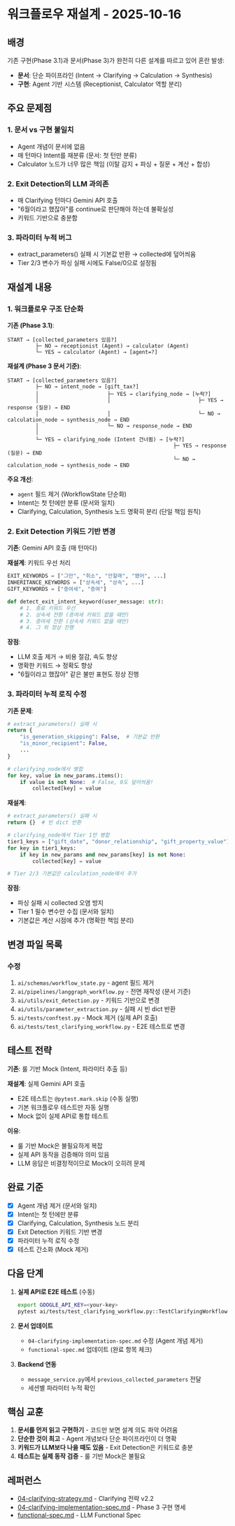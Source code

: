 # 워크플로우 재설계 - 2025-10-16

## 배경

기존 구현(Phase 3.1)과 문서(Phase 3)가 완전히 다른 설계를 따르고 있어 혼란 발생:
- **문서**: 단순 파이프라인 (Intent → Clarifying → Calculation → Synthesis)
- **구현**: Agent 기반 시스템 (Receptionist, Calculator 역할 분리)

## 주요 문제점

### 1. 문서 vs 구현 불일치
- Agent 개념이 문서에 없음
- 매 턴마다 Intent를 재분류 (문서: 첫 턴만 분류)
- Calculator 노드가 너무 많은 책임 (이탈 감지 + 파싱 + 질문 + 계산 + 합성)

### 2. Exit Detection의 LLM 과의존
- 매 Clarifying 턴마다 Gemini API 호출
- "6월이라고 했잖아"를 continue로 판단해야 하는데 불확실성
- 키워드 기반으로 충분함

### 3. 파라미터 누적 버그
- extract_parameters() 실패 시 기본값 반환 → collected에 덮어씌움
- Tier 2/3 변수가 파싱 실패 시에도 False/0으로 설정됨

## 재설계 내용

### 1. 워크플로우 구조 단순화

**기존 (Phase 3.1)**:
```
START → [collected_parameters 있음?]
         ├─ NO → receptionist (Agent) → calculator (Agent)
         └─ YES → calculator (Agent) → [agent=?]
```

**재설계 (Phase 3 문서 기준)**:
```
START → [collected_parameters 있음?]
         ├─ NO → intent_node → [gift_tax?]
         │                      ├─ YES → clarifying_node → [누락?]
         │                      │                            ├─ YES → response (질문) → END
         │                      │                            └─ NO → calculation_node → synthesis_node → END
         │                      └─ NO → response_node → END
         │
         └─ YES → clarifying_node (Intent 건너뜀) → [누락?]
                                                     ├─ YES → response (질문) → END
                                                     └─ NO → calculation_node → synthesis_node → END
```

**주요 개선**:
- `agent` 필드 제거 (WorkflowState 단순화)
- Intent는 첫 턴에만 분류 (문서와 일치)
- Clarifying, Calculation, Synthesis 노드 명확히 분리 (단일 책임 원칙)

### 2. Exit Detection 키워드 기반 변경

**기존**: Gemini API 호출 (매 턴마다)

**재설계**: 키워드 우선 처리
```python
EXIT_KEYWORDS = ["그만", "취소", "안할래", "됐어", ...]
INHERITANCE_KEYWORDS = ["상속세", "상속", ...]
GIFT_KEYWORDS = ["증여세", "증여"]

def detect_exit_intent_keyword(user_message: str):
    # 1. 종료 키워드 우선
    # 2. 상속세 전환 (증여세 키워드 없을 때만)
    # 3. 증여세 전환 (상속세 키워드 없을 때만)
    # 4. 그 외 정상 진행
```

**장점**:
- LLM 호출 제거 → 비용 절감, 속도 향상
- 명확한 키워드 → 정확도 향상
- "6월이라고 했잖아" 같은 불만 표현도 정상 진행

### 3. 파라미터 누적 로직 수정

**기존 문제**:
```python
# extract_parameters() 실패 시
return {
    "is_generation_skipping": False,  # 기본값 반환
    "is_minor_recipient": False,
    ...
}

# clarifying_node에서 병합
for key, value in new_params.items():
    if value is not None:  # False, 0도 덮어씌움!
        collected[key] = value
```

**재설계**:
```python
# extract_parameters() 실패 시
return {}  # 빈 dict 반환

# clarifying_node에서 Tier 1만 병합
tier1_keys = ["gift_date", "donor_relationship", "gift_property_value"]
for key in tier1_keys:
    if key in new_params and new_params[key] is not None:
        collected[key] = value

# Tier 2/3 기본값은 calculation_node에서 추가
```

**장점**:
- 파싱 실패 시 collected 오염 방지
- Tier 1 필수 변수만 수집 (문서와 일치)
- 기본값은 계산 시점에 추가 (명확한 책임 분리)

## 변경 파일 목록

### 수정
1. `ai/schemas/workflow_state.py` - agent 필드 제거
2. `ai/pipelines/langgraph_workflow.py` - 전면 재작성 (문서 기준)
3. `ai/utils/exit_detection.py` - 키워드 기반으로 변경
4. `ai/utils/parameter_extraction.py` - 실패 시 빈 dict 반환
5. `ai/tests/conftest.py` - Mock 제거 (실제 API 호출)
6. `ai/tests/test_clarifying_workflow.py` - E2E 테스트로 변경

## 테스트 전략

**기존**: 룰 기반 Mock (Intent, 파라미터 추출 등)

**재설계**: 실제 Gemini API 호출
- E2E 테스트는 `@pytest.mark.skip` (수동 실행)
- 기본 워크플로우 테스트만 자동 실행
- Mock 없이 실제 API로 통합 테스트

**이유**:
- 룰 기반 Mock은 불필요하게 복잡
- 실제 API 동작을 검증해야 의미 있음
- LLM 응답은 비결정적이므로 Mock이 오히려 문제

## 완료 기준

- [x] Agent 개념 제거 (문서와 일치)
- [x] Intent는 첫 턴에만 분류
- [x] Clarifying, Calculation, Synthesis 노드 분리
- [x] Exit Detection 키워드 기반 변경
- [x] 파라미터 누적 로직 수정
- [x] 테스트 간소화 (Mock 제거)

## 다음 단계

1. **실제 API로 E2E 테스트** (수동)
   ```bash
   export GOOGLE_API_KEY=<your-key>
   pytest ai/tests/test_clarifying_workflow.py::TestClarifyingWorkflowE2E -v
   ```

2. **문서 업데이트**
   - `04-clarifying-implementation-spec.md` 수정 (Agent 개념 제거)
   - `functional-spec.md` 업데이트 (완료 항목 체크)

3. **Backend 연동**
   - `message_service.py`에서 `previous_collected_parameters` 전달
   - 세션별 파라미터 누적 확인

## 핵심 교훈

1. **문서를 먼저 읽고 구현하기** - 코드만 보면 설계 의도 파악 어려움
2. **단순한 것이 최고** - Agent 개념보다 단순 파이프라인이 더 명확
3. **키워드가 LLM보다 나을 때도 있음** - Exit Detection은 키워드로 충분
4. **테스트는 실제 동작 검증** - 룰 기반 Mock은 불필요

## 레퍼런스

- [04-clarifying-strategy.md](../prd_detail/ai-logic/04-clarifying-strategy.md) - Clarifying 전략 v2.2
- [04-clarifying-implementation-spec.md](../prd_detail/ai-logic/04-clarifying-implementation-spec.md) - Phase 3 구현 명세
- [functional-spec.md](../prd_detail/ai-logic/functional-spec.md) - LLM Functional Spec
